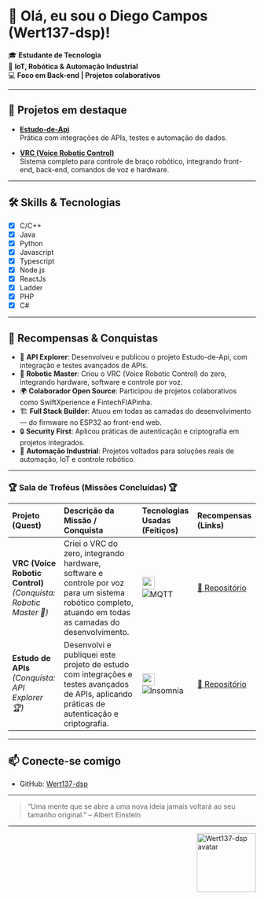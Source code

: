 # 👋 Olá, eu sou o Diego Campos (Wert137-dsp)!

🎓 **Estudante de Tecnologia**  
🤖 **IoT, Robótica & Automação Industrial**  
💻 **Foco em Back-end | Projetos colaborativos**

---

## 🚀 Projetos em destaque

- [**Estudo-de-Api**](https://github.com/Wert137-dsp/Estudo-de-Api)  
  Prática com integrações de APIs, testes e automação de dados.

- [**VRC (Voice Robotic Control)**](https://github.com/Wert137-dsp/controle_robo_software)  
  Sistema completo para controle de braço robótico, integrando front-end, back-end, comandos de voz e hardware.

---

## 🛠️ Skills & Tecnologias

- [x] C/C++
- [x] Java
- [x] Python
- [x] Javascript
- [x] Typescript
- [x] Node.js
- [x] ReactJs
- [x] Ladder
- [x] PHP
- [x] C#

---

## 🏅 Recompensas & Conquistas

- 🥇 **API Explorer**: Desenvolveu e publicou o projeto Estudo-de-Api, com integração e testes avançados de APIs.
- 🦾 **Robotic Master**: Criou o VRC (Voice Robotic Control) do zero, integrando hardware, software e controle por voz.
- 🌍 **Colaborador Open Source**: Participou de projetos colaborativos como SwiftXperience e FintechFIAPinha.
- 🏗️ **Full Stack Builder**: Atuou em todas as camadas do desenvolvimento — do firmware no ESP32 ao front-end web.
- 🔒 **Security First**: Aplicou práticas de autenticação e criptografia em projetos integrados.
- 🚀 **Automação Industrial**: Projetos voltados para soluções reais de automação, IoT e controle robótico.

---

### 🏆 Sala de Troféus (Missões Concluídas) 🏆

| Projeto (Quest) | Descrição da Missão / Conquista | Tecnologias Usadas (Feitiços) | Recompensas (Links) |
| :--- | :--- | :--- | :--- |
| **VRC (Voice Robotic Control)** <br> *(Conquista: Robotic Master 🤖)* | Criei o VRC do zero, integrando hardware, software e controle por voz para um sistema robótico completo, atuando em todas as camadas do desenvolvimento. | <img src="https://skillicons.dev/icons?i=python,cpp,html,css,javascript,mysql&perline=6" height="25"/> <br> ![MQTT](https://img.shields.io/badge/MQTT-000?logo=mqtt&logoColor=white) | [🔗 Repositório](https://github.com/Wert137-dsp/controle_robo_software) |
| **Estudo de APIs** <br> *(Conquista: API Explorer 🏆)* | Desenvolvi e publiquei este projeto de estudo com integrações e testes avançados de APIs, aplicando práticas de autenticação e criptografia. | <img src="https://skillicons.dev/icons?i=nodejs,javascript,typescript,docker&perline=4" height="25"/> <br> ![Insomnia](https://img.shields.io/badge/Insomnia-4000bf?logo=insomnia&logoColor=white) | [🔗 Repositório](https://github.com/Wert137-dsp/Estudo-de-Api) |

---

## 📫 Conecte-se comigo

- GitHub: [Wert137-dsp](https://github.com/Wert137-dsp)

---

> “Uma mente que se abre a uma nova ideia jamais voltará ao seu tamanho original.” – Albert Einstein

---

<img align="right" height="120" src="https://avatars.githubusercontent.com/u/174471915?v=4" alt="Wert137-dsp avatar">

<!--
**Wert137-dsp/Wert137-dsp** é um repositório ✨ _special_ ✨, onde você pode adicionar um README ao seu perfil para se apresentar!
-->

